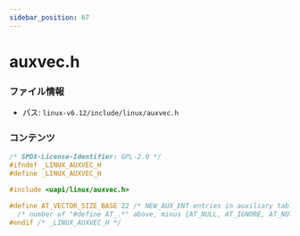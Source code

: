 ```yaml
---
sidebar_position: 67
---
```

# auxvec.h

### ファイル情報

- パス: `linux-v6.12/include/linux/auxvec.h`

### コンテンツ

```h
/* SPDX-License-Identifier: GPL-2.0 */
#ifndef _LINUX_AUXVEC_H
#define _LINUX_AUXVEC_H

#include <uapi/linux/auxvec.h>

#define AT_VECTOR_SIZE_BASE 22 /* NEW_AUX_ENT entries in auxiliary table */
  /* number of "#define AT_.*" above, minus {AT_NULL, AT_IGNORE, AT_NOTELF} */
#endif /* _LINUX_AUXVEC_H */

```
